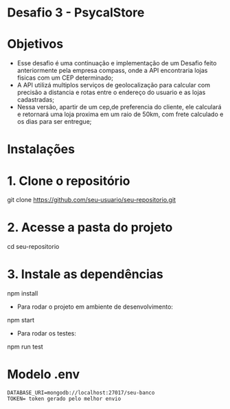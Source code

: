 # Desafio 3 - PsycalStore

# Objetivos

- Esse desafio é uma continuação e implementação de um Desafio feito anteriormente pela
  empresa compass, onde a API encontraria lojas fisicas com um CEP determinado;
- A API utilizá multiplos serviços de geolocalização para calcular com precisão a distancia
  e rotas entre o endereço do usuario e as lojas cadastradas;
- Nessa versão, apartir de um cep,de preferencia do cliente, ele calculará e retornará
uma loja proxima em um raio de 50km, com frete calculado e os dias para ser entregue;

# Instalações

# 1. Clone o repositório
git clone https://github.com/seu-usuario/seu-repositorio.git

# 2. Acesse a pasta do projeto
cd seu-repositorio

# 3. Instale as dependências
npm install

- Para rodar o projeto em ambiente de desenvolvimento:

npm start

- Para rodar os testes:

npm run test

# Modelo .env

```env
DATABASE_URI=mongodb://localhost:27017/seu-banco
TOKEN= token gerado pelo melhor envio

